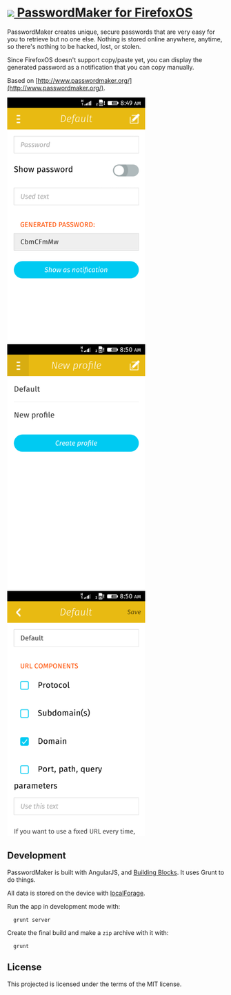 # [![](app/images/passwordmaker-mobile-icon-48.png?raw=true) PasswordMaker for FirefoxOS](https://marketplace.firefox.com/app/passwordmaker)

PasswordMaker creates unique, secure passwords that are very easy for you to retrieve but no one else. Nothing is stored online anywhere, anytime, so there's nothing to be hacked, lost, or stolen.

Since FirefoxOS doesn't support copy/paste yet, you can display the generated password as a notification that you can copy manually.

Based on [http://www.passwordmaker.org/](http://www.passwordmaker.org/).

![](artwork/screenshot-generator.png?raw=true)
![](artwork/screenshot-generator-profiles.png?raw=true)
![](artwork/screenshot-profile-edit.png?raw=true)

## Development

PasswordMaker is built with AngularJS, and [Building Blocks](http://buildingfirefoxos.com/building-blocks/). It uses Grunt to do things.

All data is stored on the device with [localForage](https://github.com/mozilla/localForage).

Run the app in development mode with:

```
  grunt server
```

Create the final build and make a `zip` archive with it with:

```
  grunt
```

## License

This projected is licensed under the terms of the MIT license.
